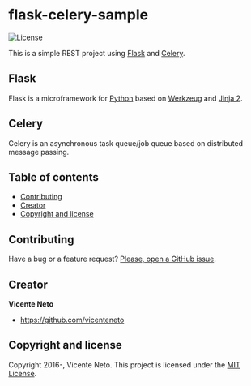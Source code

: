 # flask-celery-sample

[![License](http://img.shields.io/:license-mit-blue.svg)](https://github.com/vicenteneto/flask-celery-sample/blob/master/LICENSE)

This is a simple REST project using [Flask](http://flask.pocoo.org/) and [Celery](http://www.celeryproject.org/).

## Flask

Flask is a microframework for [Python](https://www.python.org/) based on [Werkzeug](http://werkzeug.pocoo.org/) and [Jinja 2](http://jinja.pocoo.org/docs/dev/).

## Celery

Celery is an asynchronous task queue/job queue based on distributed message passing.

## Table of contents

* [Contributing](#contributing)
* [Creator](#creator)
* [Copyright and license](#copyright-and-license)

## Contributing

Have a bug or a feature request? [Please, open a GitHub issue](https://github.com/vicenteneto/flask-celery-sample/issues/new).

## Creator

**Vicente Neto**

* <https://github.com/vicenteneto>

## Copyright and license

Copyright 2016-, Vicente Neto. This project is licensed under the [MIT License](https://github.com/vicenteneto/flask-celery-sample/blob/master/LICENSE).
